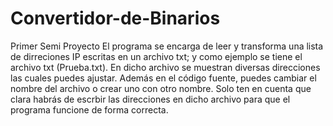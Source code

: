 # Convertidor-de-Binarios
Primer Semi Proyecto
El programa se encarga de leer y transforma una lista de dirreciones IP escritas en un archivo txt; y como
ejemplo se tiene el archivo txt (Prueba.txt). En dicho archivo se muestran diversas direcciones las cuales puedes
ajustar. 
Además en el código fuente, puedes cambiar el nombre del archivo o crear uno con otro nombre. 
Solo ten en cuenta que clara habrás de escrbir las direcciones en dicho archivo para que el programa
funcione de forma correcta.
